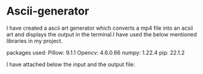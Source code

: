 # Ascii-generator

 I have created a ascii art generator which converts a mp4 file into an acsii art and displays the output in the terminal.I have used the below mentioned libraries in my project.   
 
 packages used: Pillow: 9.1.1
               Opencv: 4.6.0.66
               numpy: 1.22.4
               pip: 22.1.2
              
 I have attached below the input and the output file:
 


